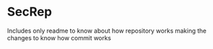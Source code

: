 # SecRep
Includes only readme to know about how repository works
making the changes to know how commit works
